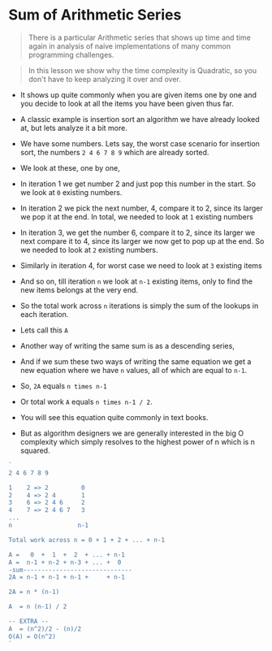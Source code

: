 # Sum of Arithmetic Series
> There is a particular Arithmetic series that shows up time and time again in analysis of naive implementations of many common programming challenges.

> In this lesson we show why the time complexity is Quadratic, so you don't have to keep analyzing it over and over.


* It shows up quite commonly when you are given items one by one and you decide to look at all the items you have been given thus far.

* A classic example is insertion sort an algorithm we have already looked at, but lets analyze it a bit more.
* We have some numbers. Lets say, the worst case scenario for insertion sort, the numbers `2 4 6 7 8 9` which are already sorted.
* We look at these, one by one,
* In iteration 1 we get number 2 and just pop this number in the start. So we look at `0` existing numbers.
* In iteration 2 we pick the next number, 4, compare it to 2, since its larger we pop it at the end. In total, we needed to look at `1` existing numbers
* In iteration 3, we get the number 6, compare it to 2, since its larger we next compare it to 4, since its larger we now get to pop up at the end. So we needed to look at `2` existing numbers.
* Similarly in iteration 4, for worst case we need to look at `3` existing items
* And so on, till iteration `n` we look at `n-1` existing items, only to find the new items belongs at the very end.

* So the total work across `n` iterations is simply the sum of the lookups in each iteration.
* Lets call this `A`
* Another way of writing the same sum is as a descending series,
* And if we sum these two ways of writing the same equation we get a new equation where we have `n` values, all of which are equal to `n-1`.
* So, `2A` equals `n times n-1`
* Or total work `A` equals `n times n-1 / 2`.
* You will see this equation quite commonly in text books.
* But as algorithm designers we are generally interested in the big O complexity which simply resolves to the highest power of n which is n squared.

```js
`
2 4 6 7 8 9

1    2 => 2         0
2    4 => 2 4       1
3    6 => 2 4 6     2
4    7 => 2 4 6 7   3
...
n                  n-1

Total work across n = 0 + 1 + 2 + ... + n-1

A =   0  +  1  +  2  + ... + n-1
A =  n-1 + n-2 + n-3 + ... +  0
-sum------------------------------
2A = n-1 + n-1 + n-1 +     + n-1

2A = n * (n-1)

A  = n (n-1) / 2

-- EXTRA --
A  = (n^2)/2 - (n)/2
O(A) = O(n^2)
`
```
